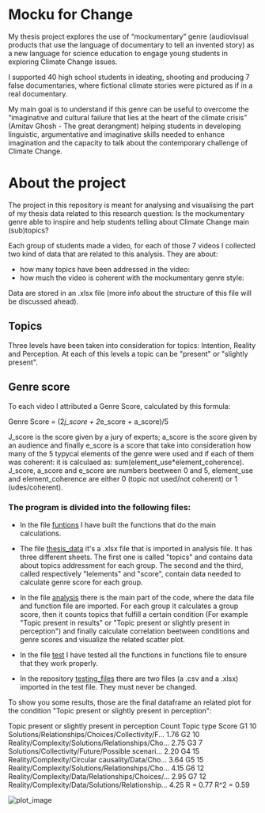 # Mocku for Change

My thesis project explores the use of “mockumentary” genre (audiovisual products that use the language of documentary to tell an invented story) as a new language for science education to engage young students in exploring Climate Change issues. 

I supported 40 high school students in ideating, shooting and producing 7 false documentaries, where fictional climate stories were pictured as if in a real documentary.

My main goal is to understand if this genre can be useful to overcome the “imaginative and cultural failure that lies at the heart of the climate crisis” (Amitav Ghosh - The great derangment) helping students in developing linguistic, argumentative and imaginative skills needed to enhance imagination and the capacity to talk about the contemporary challenge of Climate Change.

# About the project

The project in this repository is meant for analysing and visualising the part of my thesis data related to this research question:
Is the mockumentary genre able to inspire and help students telling about Climate Change main (sub)topics?

Each group of students made a video, for each of those 7 videos I collected two kind of data that are related to this analysis. They are about:

- how many topics have been addressed in the video:
- how much the video is coherent with the mockumentary genre style:

Data are stored in an .xlsx file (more info about the structure of this file will be discussed ahead).

## Topics

Three levels have been taken into consideration for topics: Intention, Reality and Perception. At each of this levels a topic can be "present" or "slightly present".  

## Genre score

To each video I attributed a Genre Score, calculated by this formula:

Genre Score = (2*j_score + 2*e_score + a_score)/5

J_score is the score given by a jury of experts; a_score is the score given by an audience and finally e_score is a score that take into consideration how many of the 5 typycal elements of the genre were used and if each of them was coherent: it is calculaed as: sum(element_use*element_coherence). J_score, a_score and e_score are numbers beetween 0 and 5, element_use and element_coherence are either 0 (topic not used/not coherent) or 1 (udes/coherent).

### The program is divided into the following files:

- In the file [funtions](https://github.com/EmmaDOrto/Mocku_for_change/blob/main/functions.py) I have built the functions that do the main calculations.

- The file [thesis_data](https://github.com/EmmaDOrto/Mocku_for_change/blob/main/thesis_data.xlsx) it's a .xlsx file that is imported in analysis file. It has three different sheets. The first one is called "topics" and contains data about topics addressment for each group. The second and the third, called respectively "lelements" and "score", contain data needed to calculate genre score for each group. 

- In the file [analysis](https://github.com/EmmaDOrto/Mocku_for_change/blob/main/analysis.py) there is the main part of the code, where the data file and function file are imported. For each group it calculates a group score, then it counts topics that fulfill a certain condition (For example "Topic present in results" or "Topic present or slightly present in perception") and finally calculate correlation beetween conditions and genre scores and visualize the related scatter plot.

- In the file [test](https://github.com/EmmaDOrto/Mocku_for_change/blob/main/test.py) I have tested all the functions in functions file to ensure that they work properly.

- In the repository [testing_files](https://github.com/EmmaDOrto/Mocku_for_change/tree/main/testing_files) there are two files (a .csv and a .xlsx) imported in the test file. They must never be changed.

To show you some results, those are the final dataframe an related plot for the condition "Topic present or slightly present in perception": 


Topic present or slightly present in perception
    Count                                         Topic type  Score
G1     10  Solutions/Relationships/Choices/Collectivity/F...   1.76
G2     10  Reality/Complexity/Solutions/Relationships/Cho...   2.75
G3      7  Solutions/Collectivity/Future/Possible scenari...   2.20
G4     15  Reality/Complexity/Circular causality/Data/Cho...   3.64
G5     15  Reality/Complexity/Solutions/Relationships/Cho...   4.15
G6     12  Reality/Complexity/Data/Relationships/Choices/...   2.95
G7     12  Reality/Complexity/Data/Solutions/Relationship...   4.25
R =  0.77
R^2 =  0.59


![plot_image](https://github.com/EmmaDOrto/Mocku_for_change_data_analisys/blob/main/plot_image.png)